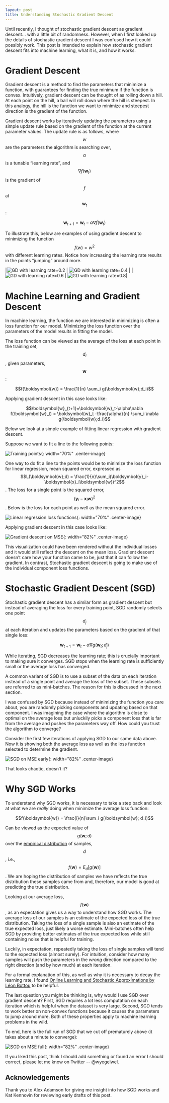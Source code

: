 ```yaml
---
layout: post
title: Understanding Stochastic Gradient Descent
---
```



Until recently, I thought of stochastic gradient descent as gradient descent… with a little bit of randomness. However, when I first looked up the details of stochastic gradient descent I was confused how it could possibly work. This post is intended to explain how stochastic gradient descent fits into machine learning, what it is, and how it works.

# Gradient Descent

Gradient descent is a method to find the parameters that minimize a function, with guarantees for finding the true minimum if the function is convex. Intuitively, gradient descent can be thought of as rolling down a hill. At each point on the hill, a ball will roll down where the hill is steepest. In this analogy, the hill is the function we want to minimize and steepest direction is the gradient of the function.

Gradient descent works by iteratively updating the parameters using a simple update rule based on the gradient of the function at the current parameter values. The update rule is as follows, where $$w$$ are the parameters the algorithm is searching over, $$\alpha$$ is a tunable “learning rate”, and $$\nabla f(\boldsymbol{w}_t)$$ is the gradient of $$f$$ at $$\boldsymbol{w}_t$$:

$$\boldsymbol{w}_{t+1}=\boldsymbol{w}_t-\alpha\nabla f(\boldsymbol{w}_t)$$

To illustrate this, below are examples of using gradient descent to minimizing the function $$f(w)=w^2$$ with different learning rates. Notice how increasing the learning rate results in the points “jumping” around more.

|![GD with learning rate=0.2]({{site.base_url}}/images/sgd/gradient_descent_LR_0.2.gif)  | ![GD with learning rate=0.4]({{site.base_url}}/images/sgd/gradient_descent_LR_0.4.gif) |
|![GD with learning rate=0.6]({{site.base_url}}/images/sgd/gradient_descent_LR_0.6.gif)  | ![GD with learning rate=0.8]({{site.base_url}}/images/sgd/gradient_descent_LR_0.8.gif)|

  
# Machine Learning and Gradient Descent

In machine learning, the function we are interested in minimizing is often a loss function for our model. Minimizing the loss function over the parameters of the model results in fitting the model. 

The loss function can be viewed as the average of the loss at each point in the training set, $$d_i$$, given parameters, $$\boldsymbol{w}$$:

$$f(\boldsymbol{w}) = \frac{1}{n} \sum_i g(\boldsymbol{w};d_i)$$

Applying gradient descent in this case looks like:

$$\boldsymbol{w}_{t+1}=\boldsymbol{w}_t-\alpha\nabla f(\boldsymbol{w}_t) = \boldsymbol{w}_t -\frac{\alpha}{n} \sum_i \nabla g(\boldsymbol{w};d_i)$$

Below we look at a simple example of fitting linear regression with gradient descent. 

Suppose we want to fit a line to the following points:

![Training points]({{site.base_url}}/images/sgd/regression_data.png){: width="70%" .center-image}


One way to do fit a line to the points would be to minimize the loss function for linear regression, mean squared error, expressed as $$L(\boldsymbol{w};d) = \frac{1}{n}\sum_i(\boldsymbol{y}_i-\boldsymbol{x}_i\boldsymbol{w})^2$$. The loss for a single point is the squared error, $$(\boldsymbol{y}_i-\boldsymbol{x}_i\boldsymbol{w})^2$$. Below is the loss for each point as well as the mean squared error.

![Linear regression loss functions]({{site.base_url}}/images/sgd/loss_functions.png){: width="70%" .center-image}


Applying gradient descent in this case looks like:

![Gradient descent on MSE]({{site.base_url}}/images/sgd/gradient_descent_MSE_0.5.gif){: width="82%" .center-image}

This visualization could have been rendered without the individual losses and it would still reflect the descent on the mean loss. Gradient descent doesn’t care how your function came to be, just that it can follow the gradient. In contrast, Stochastic gradient descent is going to make use of the individual component loss functions.

# Stochastic Gradient Descent (SGD)

Stochastic gradient descent has a similar form as gradient descent but instead of averaging the loss for every training point, SGD randomly selects one point $$d_j$$ at each iteration and updates the parameters based on the gradient of that single loss:

$$\boldsymbol{w}_{t+1}=\boldsymbol{w}_t-\alpha\nabla g(\boldsymbol{w}_t;d_j)$$

While iterating, SGD decreases the learning rate; this is crucially important to making sure it converges. SGD stops when the learning rate is sufficiently small or the average loss has converged.

A common variant of SGD is to use a subset of the data on each iteration instead of a single point and average the loss of the subset. These subsets are referred to as mini-batches. The reason for this is discussed in the next section.

I was confused by SGD because instead of minimizing the function you care about, you are randomly picking components and updating based on that component. I was imagining the case where the algorithm is close to optimal on the average loss but unluckily picks a component loss that is far from the average and pushes the parameters way off. How could you trust the algorithm to converge?

Consider the first few iterations of applying SGD to our same data above. Now it is showing both the average loss as well as the loss function selected to determine the gradient.

![SGD on MSE early]({{site.base_url}}/images/sgd/SGD_MSE_0.8_early.gif){: width="82%" .center-image}


That looks chaotic, doesn’t it? 

# Why SGD Works

To understand why SGD works, it is necessary to take a step back and look at what we are *really* doing when minimize the average loss function:

$$f(\boldsymbol{w}) = \frac{i}{n}\sum_i g(\boldsymbol{w}; d_i)$$

Can be viewed as the expected value of $$g(\boldsymbol{w};d)$$ over the [empirical distribution](https://en.wikipedia.org/wiki/Empirical_distribution_function) of samples, $$d$$, i.e.,  $$f(\boldsymbol{w}) = E_d[g(\boldsymbol{w})]$$. We are hoping the distribution of samples we have reflects the true distribution these samples came from and, therefore, our model is good at predicting the true distribution. 

Looking at our average loss, $$f(\boldsymbol{w})$$, as an expectation gives us a way to understand how SGD works. The average loss of our samples is an estimate of the expected loss of the true distribution. Taking the loss of a single sample is also an estimate of the true expected loss, just likely a worse estimate. Mini-batches often help SGD by providing better estimates of the true expected loss while still containing noise that is helpful for training.

Luckily, in expectation, repeatedly taking the loss of single samples will tend to the expected loss (almost surely). For intuition, consider how many samples will push the parameters in the *wrong* direction compared to the right direction (and by how much) at each iteration.

For a formal explanation of this, as well as why it is necessary to decay the learning rate, I found [Online Learning and Stochastic Approximations by Léon Bottou](http://leon.bottou.org/publications/pdf/online-1998.pdf) to be helpful.

The last question you might be thinking is, why would I use SGD over gradient descent? First, SGD requires a lot less computation on each iteration which is helpful when the dataset is very large. Second, SGD tends to work better on non-convex functions because it causes the parameters to jump around more. Both of these properties apply to machine learning problems in the wild. 

To end, here is the full run of SGD that we cut off prematurely above (it takes about a minute to converge):

![SGD on MSE full]({{site.base_url}}/images/sgd/SGD_MSE_0.8_full.gif){: width="82%" .center-image}


If you liked this post, think I should add something or found an error I should correct, please let me know on Twitter -- @wyegelwel.

## Acknowledgements

Thank you to Alex Adamson for giving me insight into how SGD works and Kat Kennovin for reviewing early drafts of this post.

